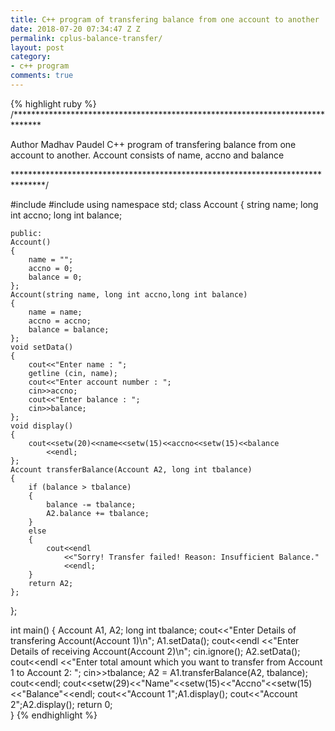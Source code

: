 ```yaml
---
title: C++ program of transfering balance from one account to another
date: 2018-07-20 07:34:47 Z Z
permalink: cplus-balance-transfer/
layout: post
category:
- c++ program
comments: true
---
```


{% highlight ruby %}
/******************************************************************************

Author Madhav Paudel
C++ program of transfering balance from one account to another. Account consists
of name, accno and balance

*******************************************************************************/

#include <iostream>
#include<iomanip>
using namespace std;
class Account
{
	string name;
	long int accno;
	long int balance;
	
	public:
	Account()
	{
	    name = "";
	    accno = 0;
	    balance = 0;
	};
	Account(string name, long int accno,long int balance)
	{
	    name = name;
	    accno = accno;
	    balance = balance;
	};
	void setData()
	{
		cout<<"Enter name : ";
		getline (cin, name);
		cout<<"Enter account number : ";
		cin>>accno;
		cout<<"Enter balance : ";
		cin>>balance;
	};
	void display()
	{
		cout<<setw(20)<<name<<setw(15)<<accno<<setw(15)<<balance
			<<endl;
	};
	Account transferBalance(Account A2, long int tbalance)
	{
	    if (balance > tbalance)
	    {
	        balance -= tbalance;
	        A2.balance += tbalance;
	    }
	    else
	    {
	        cout<<endl
	            <<"Sorry! Transfer failed! Reason: Insufficient Balance."
	            <<endl;
	    }
	    return A2;
	};
};

int main()
{
	Account A1, A2;
	long int tbalance;
	cout<<"Enter Details of transfering Account(Account 1)\n";
	A1.setData();
	cout<<endl
	    <<"Enter Details of receiving Account(Account 2)\n";
	cin.ignore(); A2.setData();
	cout<<endl
	    <<"Enter total amount which you want to transfer from Account 1 to Account 2: ";
	cin>>tbalance;
	A2 = A1.transferBalance(A2, tbalance);
	cout<<endl;
	cout<<setw(29)<<"Name"<<setw(15)<<"Accno"<<setw(15)<<"Balance"<<endl;
	cout<<"Account 1";A1.display();
	cout<<"Account 2";A2.display();
	return 0;	
}
{% endhighlight %}
